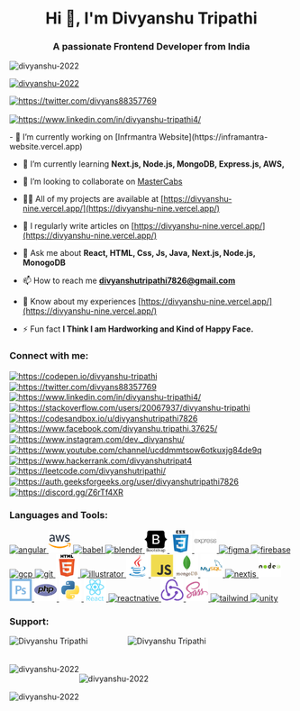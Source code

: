 <h1 align="center">Hi 👋, I'm Divyanshu Tripathi</h1>
<h3 align="center">A passionate Frontend Developer from India</h3>

<p align="left"> <img src="https://komarev.com/ghpvc/?username=divyanshu-2022&label=Profile%20views&color=0e75b6&style=flat" alt="divyanshu-2022" /> </p>

<p align="left"> <a href="https://github.com/ryo-ma/github-profile-trophy"><img src="https://github-profile-trophy.vercel.app/?username=divyanshu-2022" alt="divyanshu-2022" /></a> </p>

<p align="left"> <a href="https://twitter.com/divyans88357769" target="blank"><img src="https://img.shields.io/twitter/follow/divyans88357769?logo=twitter&style=for-the-badge" alt="https://twitter.com/divyans88357769" /></a> </p>
<p align="left">
  <a href="https://linkedin.com/in/https://www.linkedin.com/in/divyanshu-tripathi4/" target="blank"><img align="center" src="https://raw.githubusercontent.com/rahuldkjain/github-profile-readme-generator/master/src/images/icons/Social/linked-in-alt.svg" alt="https://www.linkedin.com/in/divyanshu-tripathi4/" height="30" width="40" /></a>
</p>
- 🔭 I’m currently working on [Infrmantra Website](https://inframantra-website.vercel.app)

- 🌱 I’m currently learning **Next.js, Node.js, MongoDB, Express.js, AWS,**

- 👯 I’m looking to collaborate on [MasterCabs](https://master-cabs.vercel.app/)

- 👨‍💻 All of my projects are available at [https://divyanshu-nine.vercel.app/](https://divyanshu-nine.vercel.app/)

- 📝 I regularly write articles on [https://divyanshu-nine.vercel.app/](https://divyanshu-nine.vercel.app/)

- 💬 Ask me about **React, HTML, Css, Js, Java, Next.js, Node.js, MonogoDB**

- 📫 How to reach me **divyanshutripathi7826@gmail.com**

- 📄 Know about my experiences [https://divyanshu-nine.vercel.app/](https://divyanshu-nine.vercel.app/)

- ⚡ Fun fact **I Think I am Hardworking and Kind of Happy Face.**

<h3 align="left">Connect with me:</h3>
<p align="left">
<a href="https://codepen.io/https://codepen.io/divyanshu-tripathi" target="blank"><img align="center" src="https://raw.githubusercontent.com/rahuldkjain/github-profile-readme-generator/master/src/images/icons/Social/codepen.svg" alt="https://codepen.io/divyanshu-tripathi" height="30" width="40" /></a>
<a href="https://twitter.com/https://twitter.com/divyans88357769" target="blank"><img align="center" src="https://raw.githubusercontent.com/rahuldkjain/github-profile-readme-generator/master/src/images/icons/Social/twitter.svg" alt="https://twitter.com/divyans88357769" height="30" width="40" /></a>
<a href="https://linkedin.com/in/https://www.linkedin.com/in/divyanshu-tripathi4/" target="blank"><img align="center" src="https://raw.githubusercontent.com/rahuldkjain/github-profile-readme-generator/master/src/images/icons/Social/linked-in-alt.svg" alt="https://www.linkedin.com/in/divyanshu-tripathi4/" height="30" width="40" /></a>
<a href="https://stackoverflow.com/users/https://stackoverflow.com/users/20067937/divyanshu-tripathi" target="blank"><img align="center" src="https://raw.githubusercontent.com/rahuldkjain/github-profile-readme-generator/master/src/images/icons/Social/stack-overflow.svg" alt="https://stackoverflow.com/users/20067937/divyanshu-tripathi" height="30" width="40" /></a>
<a href="https://codesandbox.com/https://codesandbox.io/u/divyanshutripathi7826" target="blank"><img align="center" src="https://raw.githubusercontent.com/rahuldkjain/github-profile-readme-generator/master/src/images/icons/Social/codesandbox.svg" alt="https://codesandbox.io/u/divyanshutripathi7826" height="30" width="40" /></a>
<a href="https://fb.com/https://www.facebook.com/divyanshu.tripathi.37625/" target="blank"><img align="center" src="https://raw.githubusercontent.com/rahuldkjain/github-profile-readme-generator/master/src/images/icons/Social/facebook.svg" alt="https://www.facebook.com/divyanshu.tripathi.37625/" height="30" width="40" /></a>
<a href="https://instagram.com/https://www.instagram.com/dev._divyanshu/" target="blank"><img align="center" src="https://raw.githubusercontent.com/rahuldkjain/github-profile-readme-generator/master/src/images/icons/Social/instagram.svg" alt="https://www.instagram.com/dev._divyanshu/" height="30" width="40" /></a>
<a href="https://www.youtube.com/c/https://www.youtube.com/channel/ucddmmtsow6otkuxjg84de9q" target="blank"><img align="center" src="https://raw.githubusercontent.com/rahuldkjain/github-profile-readme-generator/master/src/images/icons/Social/youtube.svg" alt="https://www.youtube.com/channel/ucddmmtsow6otkuxjg84de9q" height="30" width="40" /></a>
<a href="https://www.hackerrank.com/https://www.hackerrank.com/divyanshutripat4" target="blank"><img align="center" src="https://raw.githubusercontent.com/rahuldkjain/github-profile-readme-generator/master/src/images/icons/Social/hackerrank.svg" alt="https://www.hackerrank.com/divyanshutripat4" height="30" width="40" /></a>
<a href="https://www.leetcode.com/https://leetcode.com/divyanshutripathi/" target="blank"><img align="center" src="https://raw.githubusercontent.com/rahuldkjain/github-profile-readme-generator/master/src/images/icons/Social/leet-code.svg" alt="https://leetcode.com/divyanshutripathi/" height="30" width="40" /></a>
<a href="https://auth.geeksforgeeks.org/user/https://auth.geeksforgeeks.org/user/divyanshutripathi7826" target="blank"><img align="center" src="https://raw.githubusercontent.com/rahuldkjain/github-profile-readme-generator/master/src/images/icons/Social/geeks-for-geeks.svg" alt="https://auth.geeksforgeeks.org/user/divyanshutripathi7826" height="30" width="40" /></a>
<a href="https://discord.gg/https://discord.gg/Z6rTf4XR" target="blank"><img align="center" src="https://raw.githubusercontent.com/rahuldkjain/github-profile-readme-generator/master/src/images/icons/Social/discord.svg" alt="https://discord.gg/Z6rTf4XR" height="30" width="40" /></a>
</p>

<h3 align="left">Languages and Tools:</h3>
<p align="left"> <a href="https://angular.io" target="_blank" rel="noreferrer"> <img src="https://angular.io/assets/images/logos/angular/angular.svg" alt="angular" width="40" height="40"/> </a> <a href="https://aws.amazon.com" target="_blank" rel="noreferrer"> <img src="https://raw.githubusercontent.com/devicons/devicon/master/icons/amazonwebservices/amazonwebservices-original-wordmark.svg" alt="aws" width="40" height="40"/> </a> <a href="https://babeljs.io/" target="_blank" rel="noreferrer"> <img src="https://www.vectorlogo.zone/logos/babeljs/babeljs-icon.svg" alt="babel" width="40" height="40"/> </a> <a href="https://www.blender.org/" target="_blank" rel="noreferrer"> <img src="https://download.blender.org/branding/community/blender_community_badge_white.svg" alt="blender" width="40" height="40"/> </a> <a href="https://getbootstrap.com" target="_blank" rel="noreferrer"> <img src="https://raw.githubusercontent.com/devicons/devicon/master/icons/bootstrap/bootstrap-plain-wordmark.svg" alt="bootstrap" width="40" height="40"/> </a> <a href="https://www.w3schools.com/css/" target="_blank" rel="noreferrer"> <img src="https://raw.githubusercontent.com/devicons/devicon/master/icons/css3/css3-original-wordmark.svg" alt="css3" width="40" height="40"/> </a> <a href="https://expressjs.com" target="_blank" rel="noreferrer"> <img src="https://raw.githubusercontent.com/devicons/devicon/master/icons/express/express-original-wordmark.svg" alt="express" width="40" height="40"/> </a> <a href="https://www.figma.com/" target="_blank" rel="noreferrer"> <img src="https://www.vectorlogo.zone/logos/figma/figma-icon.svg" alt="figma" width="40" height="40"/> </a> <a href="https://firebase.google.com/" target="_blank" rel="noreferrer"> <img src="https://www.vectorlogo.zone/logos/firebase/firebase-icon.svg" alt="firebase" width="40" height="40"/> </a> <a href="https://cloud.google.com" target="_blank" rel="noreferrer"> <img src="https://www.vectorlogo.zone/logos/google_cloud/google_cloud-icon.svg" alt="gcp" width="40" height="40"/> </a> <a href="https://git-scm.com/" target="_blank" rel="noreferrer"> <img src="https://www.vectorlogo.zone/logos/git-scm/git-scm-icon.svg" alt="git" width="40" height="40"/> </a> <a href="https://www.w3.org/html/" target="_blank" rel="noreferrer"> <img src="https://raw.githubusercontent.com/devicons/devicon/master/icons/html5/html5-original-wordmark.svg" alt="html5" width="40" height="40"/> </a> <a href="https://www.adobe.com/in/products/illustrator.html" target="_blank" rel="noreferrer"> <img src="https://www.vectorlogo.zone/logos/adobe_illustrator/adobe_illustrator-icon.svg" alt="illustrator" width="40" height="40"/> </a> <a href="https://www.java.com" target="_blank" rel="noreferrer"> <img src="https://raw.githubusercontent.com/devicons/devicon/master/icons/java/java-original.svg" alt="java" width="40" height="40"/> </a> <a href="https://developer.mozilla.org/en-US/docs/Web/JavaScript" target="_blank" rel="noreferrer"> <img src="https://raw.githubusercontent.com/devicons/devicon/master/icons/javascript/javascript-original.svg" alt="javascript" width="40" height="40"/> </a> <a href="https://www.mongodb.com/" target="_blank" rel="noreferrer"> <img src="https://raw.githubusercontent.com/devicons/devicon/master/icons/mongodb/mongodb-original-wordmark.svg" alt="mongodb" width="40" height="40"/> </a> <a href="https://www.mysql.com/" target="_blank" rel="noreferrer"> <img src="https://raw.githubusercontent.com/devicons/devicon/master/icons/mysql/mysql-original-wordmark.svg" alt="mysql" width="40" height="40"/> </a> <a href="https://nextjs.org/" target="_blank" rel="noreferrer"> <img src="https://cdn.worldvectorlogo.com/logos/nextjs-2.svg" alt="nextjs" width="40" height="40"/> </a> <a href="https://nodejs.org" target="_blank" rel="noreferrer"> <img src="https://raw.githubusercontent.com/devicons/devicon/master/icons/nodejs/nodejs-original-wordmark.svg" alt="nodejs" width="40" height="40"/> </a> <a href="https://www.photoshop.com/en" target="_blank" rel="noreferrer"> <img src="https://raw.githubusercontent.com/devicons/devicon/master/icons/photoshop/photoshop-line.svg" alt="photoshop" width="40" height="40"/> </a> <a href="https://www.php.net" target="_blank" rel="noreferrer"> <img src="https://raw.githubusercontent.com/devicons/devicon/master/icons/php/php-original.svg" alt="php" width="40" height="40"/> </a> <a href="https://www.python.org" target="_blank" rel="noreferrer"> <img src="https://raw.githubusercontent.com/devicons/devicon/master/icons/python/python-original.svg" alt="python" width="40" height="40"/> </a> <a href="https://reactjs.org/" target="_blank" rel="noreferrer"> <img src="https://raw.githubusercontent.com/devicons/devicon/master/icons/react/react-original-wordmark.svg" alt="react" width="40" height="40"/> </a> <a href="https://reactnative.dev/" target="_blank" rel="noreferrer"> <img src="https://reactnative.dev/img/header_logo.svg" alt="reactnative" width="40" height="40"/> </a> <a href="https://redux.js.org" target="_blank" rel="noreferrer"> <img src="https://raw.githubusercontent.com/devicons/devicon/master/icons/redux/redux-original.svg" alt="redux" width="40" height="40"/> </a> <a href="https://sass-lang.com" target="_blank" rel="noreferrer"> <img src="https://raw.githubusercontent.com/devicons/devicon/master/icons/sass/sass-original.svg" alt="sass" width="40" height="40"/> </a> <a href="https://tailwindcss.com/" target="_blank" rel="noreferrer"> <img src="https://www.vectorlogo.zone/logos/tailwindcss/tailwindcss-icon.svg" alt="tailwind" width="40" height="40"/> </a> <a href="https://unity.com/" target="_blank" rel="noreferrer"> <img src="https://www.vectorlogo.zone/logos/unity3d/unity3d-icon.svg" alt="unity" width="40" height="40"/> </a> </p>

<h3 align="left">Support:</h3>
<p><a href="https://www.buymeacoffee.com/Divyanshu Tripathi"> <img align="left" src="https://cdn.buymeacoffee.com/buttons/v2/default-yellow.png" height="50" width="210" alt="Divyanshu Tripathi" /></a><a href="https://ko-fi.com/Divyanshu Tripathi"> <img align="left" src="https://cdn.ko-fi.com/cdn/kofi3.png?v=3" height="50" width="210" alt="Divyanshu Tripathi" /></a></p><br><br>

<p><img align="left" src="https://github-readme-stats.vercel.app/api/top-langs?username=divyanshu-2022&show_icons=true&locale=en&layout=compact" alt="divyanshu-2022" /></p>

<p>&nbsp;<img align="center" src="https://github-readme-stats.vercel.app/api?username=divyanshu-2022&show_icons=true&locale=en" alt="divyanshu-2022" /></p>

<p><img align="center" src="https://github-readme-streak-stats.herokuapp.com/?user=divyanshu-2022&" alt="divyanshu-2022" /></p>
